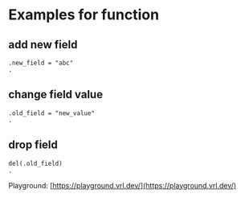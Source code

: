 # Examples for function

## add new field

```
.new_field = "abc"
.
```

## change field value

```
.old_field = "new_value"
.
```

## drop field

```
del(.old_field)
.
```

Playground: [https://playground.vrl.dev/](https://playground.vrl.dev/)
